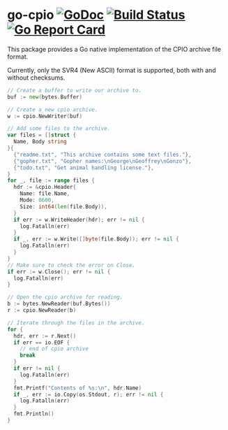 # go-cpio [![GoDoc](https://godoc.org/github.com/cavaliercoder/go-cpio?status.svg)](https://godoc.org/github.com/cavaliercoder/go-cpio) [![Build Status](https://travis-ci.org/cavaliercoder/go-cpio.svg?branch=master)](https://travis-ci.org/cavaliercoder/go-cpio) [![Go Report Card](https://goreportcard.com/badge/github.com/cavaliercoder/go-cpio)](https://goreportcard.com/report/github.com/cavaliercoder/go-cpio)

This package provides a Go native implementation of the CPIO archive file
format.

Currently, only the SVR4 (New ASCII) format is supported, both with and without
checksums.

```go
// Create a buffer to write our archive to.
buf := new(bytes.Buffer)

// Create a new cpio archive.
w := cpio.NewWriter(buf)

// Add some files to the archive.
var files = []struct {
  Name, Body string
}{
  {"readme.txt", "This archive contains some text files."},
  {"gopher.txt", "Gopher names:\nGeorge\nGeoffrey\nGonzo"},
  {"todo.txt", "Get animal handling license."},
}
for _, file := range files {
  hdr := &cpio.Header{
    Name: file.Name,
    Mode: 0600,
    Size: int64(len(file.Body)),
  }
  if err := w.WriteHeader(hdr); err != nil {
    log.Fatalln(err)
  }
  if _, err := w.Write([]byte(file.Body)); err != nil {
    log.Fatalln(err)
  }
}
// Make sure to check the error on Close.
if err := w.Close(); err != nil {
  log.Fatalln(err)
}

// Open the cpio archive for reading.
b := bytes.NewReader(buf.Bytes())
r := cpio.NewReader(b)

// Iterate through the files in the archive.
for {
  hdr, err := r.Next()
  if err == io.EOF {
    // end of cpio archive
    break
  }
  if err != nil {
    log.Fatalln(err)
  }
  fmt.Printf("Contents of %s:\n", hdr.Name)
  if _, err := io.Copy(os.Stdout, r); err != nil {
    log.Fatalln(err)
  }
  fmt.Println()
}
```
